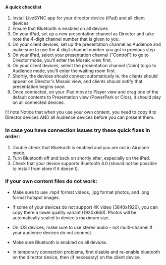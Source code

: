 #### A quick checklist

1. Install LiveSYNC app for your director device (iPad) and all client devices
2. Ensure that Bluetooth is enabled on all devices
3. On your iPad, set up a new presentation channel as Director and take note the 4-digit channel number that is given to you.
4. On your client devices, set up the presentation channel as Audience and make sure to use the 4-digit channel number you got in previous step.
5. On your iPad, select your presentation channel ("Control") to go to Director mode, you'll enter the Mosaic view first.
6. On your client devices, select the presentation channel ("Join) to go to Audience mode, you'll enter the waiting room first.
7. Shortly, the devices should connect automatically ie. the clients should appear on Director's Mosaic view, and clients should notify that presentation begins soon.
8. Once connected, on your iPad move to Player view and drag one of the default contents to Presentation view (PowerPark or Olos), it should play on all connected devices.

!!! note
    Notice that when you use your own content, you need to copy it to Director devices AND all Audience devices before you can present them..


###   In case you have connection issues try these quick fixes in order:

1. Double check that Bluetooth is enabled and you are not in Airplane mode.
2. Turn Bluetooth off and back on shortly after, especially on the iPad.
3. Check that your device supports Bluetooth 4.0 (should not be possible to install from store if it doesn't).

###   If your own content files do not work:

* Make sure to use .mp4 format videos, .jpg format photos, and .png format hotspot images.

* If some of your devices do not support 4K video (3840x1920), you can copy there a lower quality variant (1920x960). Photos will be automatically scaled to device's maximum size.

 * On iOS devices, make sure to use stereo audio - not multi-channel If your audience devices do not connect.

 * Make sure Bluetooth is enabled on all devices.

 * In temporary connection problems, first disable and re-enable bluetooth on the director device, then (if necessary) on the client device.

